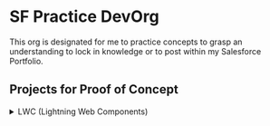 # SF Practice DevOrg
This org is designated for me to practice concepts to grasp an understanding to lock in knowledge or to post within my Salesforce Portfolio.


## Projects for Proof of Concept
<details>
<summary>LWC (Lightning Web Components)</summary>
+ Currency Converter
</details>
